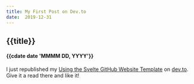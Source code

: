 ```yaml
---
title: My First Post on Dev.to
date:  2019-12-31
---
```


## {{title}}
#### {{cdate date 'MMMM DD, YYYY'}}

I just republished my [Using the Svelte GitHub Website Template](/#/tutorials/svelteweb/using-template) on 
[dev.to](https://dev.to/raguay/using-the-svelte-github-website-template-1ca1). Give it a read there and like it!

